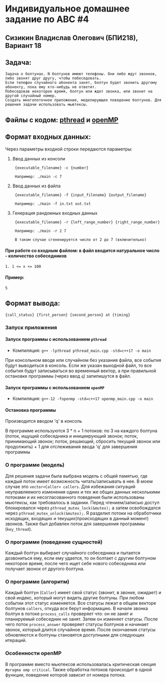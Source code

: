 # Индивидуальное домашнее задание по АВС #4
## Сизикин Владислав Олегович (БПИ218), Вариант 18

## Задача:
    Задача о болтунах. N болтунов имеют телефоны. Они либо ждут звонков, либо звонят друг другу, чтобы побеседовать. 
    Если телефон случайного абонента занят, болтун будет звонить другому абоненту, пока ему кто-нибудь не ответит. 
    Побеседовав некоторое время, болтун или ждет звонка, или звонит на другой случайный номер. 
    Создать многопоточное приложение, моделирующее поведение болтунов. Для решения задачи использовать мьютексы.
    
## Файлы с кодом: [pthread](code/pthread_main.cpp) и [openMP](code/openmp_main.cpp)

## Формат входных данных: 
Через параметры входной строки передаются параметры:

1. Ввод данных из консоли

        {executable_filename} -c {number}
    
        Например: ./main -c 7

3. Ввод данных из файла

        {executable_filename} -f {input_filename} {output_filename}
    
        Например: ./main -f in.txt out.txt
  
3. Генерация рандомных входных данных

        {executable_filename} -r {left_range_number} {right_range_number}
        
        Например: ./main -r 2 7
        
        В таком случае сгененируется число от 2 до 7 (включительно)
     
#### При работе со входным файлом: в файл вводится натуральное число - количество собеседников

    1. 1 <= x <= 100

#### Пример:

    5
    
## Формат вывода:

    {call_status} {first_person} {second_person} at {timing}
    
### Запуск приложения
#### Запуск программы с использованием `pthread`

 - Компиляция: `g++ -lpthread pthread_main.cpp -std=c++17 -o main`

При консольном вводе или случайном без указания файла, все события будут выводиться в консоль. Если же указан выходной файл, то все события будут записываться во временный вектор, а при правильной остановке программы (через ввод `q`) запипишутся в файл.

#### Запуск программы с использованием `openMP`

 - Компиляция: `g++-12 -fopenmp -std=c++17 openmp_main.cpp -o main`

#### Остановка программы

Производится вводом 'q' в консоль

В программе используются 3 * n + 1 потоков: по 3 на каждого болтуна (поток, ищущий собеседника и инициирующий звонок; поток, принимающий звонок; поток, решающий, сбросить текущий звонок или продолжить) + 1 для отслеживания ввода 'q' для завершения программы

### О программе (модель)
Для решения задачи была выбрана модель с общей памятью, где каждый поток имеет возможность читать/записывать в нее. В моем случае это `vector<Caller> callers`. Для избежания ситуаций неуправляемого изменения одних и тех же общих данных несколькими потоками и их несогласованного поведения были использованы мьютексы, как требовалось в задании. Перед чтением/записью доступ блокировался через `pthread_mutex_lock(&mutex);` а затем освобождался через `pthread_mutex_unlock(&mutex);`. Я разделил потоки на обработчики исходящих, входящих и текущих(происходящих в данный момент) звонков. Также был добавлен поток для завершения программы (`key_thread`).

### О программе (поведение сущностей)
Каждый болтун выбирает случайного собеседника и пытается дозвониться ему, если ему удается, то он болтает с другим болтуном некоторое время, после чего ищет себе нового собеседника или получает звонок от другого болтуна.

### О программе (алгоритм)
Каждый болтун (`Caller`) имеет свой статус (звонит, в звонке, ожидает) и свой индекс, который могут видеть другие болтуны. При любом событии этот статус изменяется. Все статусы лежат в общем векторе болтунов `callers`, откуда все берут информацию. В начале звонка болтун в потоке `process_calls` проверяет что: он не занят и планируемый собеседник не занят. Затем он изменяет статусы. После чего поток `process_answer` проверяет статусы болтунов и начинает звонок, который длится случайное время. После окончаения статусы обновляются и болтуны становятся доступными для следующих итераций.

### Особенности openMP
В программе вместо мьютексов использовалась критическая секция `#pragma omp critical`. Также обработка потоков происходит в одной функции, поведение которой зависит от номера потока.
